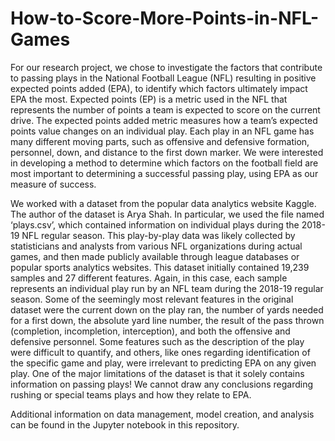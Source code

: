 # How-to-Score-More-Points-in-NFL-Games
For our research project, we chose to investigate the factors that contribute to passing plays in the National Football League (NFL) resulting in positive expected points added (EPA), to identify which factors ultimately impact EPA the most. Expected points (EP) is a metric used in the NFL that represents the number of points a team is expected to score on the current drive. The expected points added metric measures how a team’s expected points value changes on an individual play. Each play in an NFL game has many different moving parts, such as offensive and defensive formation, personnel, down, and distance to the first down marker. We were interested in developing a method to determine which factors on the football field are most important to determining a successful passing play, using EPA as our measure of success.

We worked with a dataset from the popular data analytics website Kaggle. The author of the dataset is Arya Shah. In particular, we used the file named ‘plays.csv’, which contained information on individual plays during the 2018-19 NFL regular season. This play-by-play data was likely collected by statisticians and analysts from various NFL organizations during actual games, and then made publicly available through league databases or popular sports analytics websites. This dataset initially contained 19,239 samples and 27 different features. Again, in this case, each sample represents an individual play run by an NFL team during the 2018-19 regular season. Some of the seemingly most relevant features in the original dataset were the current down on the play ran, the number of yards needed for a first down, the absolute yard line number, the result of the pass thrown (completion, incompletion, interception), and both the offensive and defensive personnel. Some features such as the description of the play were difficult to quantify, and others, like ones regarding identification of the specific game and play, were irrelevant to predicting EPA on any given play. One of the major limitations of the dataset is that it solely contains information on passing plays! We cannot draw any conclusions regarding rushing or special teams plays and how they relate to EPA.

Additional information on data management, model creation, and analysis can be found in the Jupyter notebook in this repository.
